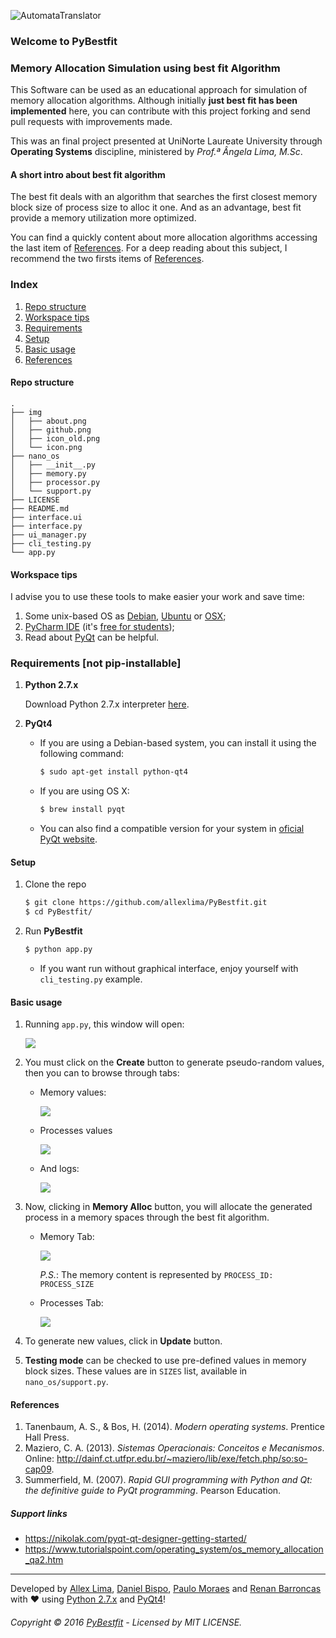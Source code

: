 ![AutomataTranslator](https://github.com/allexlima/PyBestfit/blob/master/img/icon.png?raw=true)
### Welcome to PyBestfit
### Memory Allocation Simulation using best fit Algorithm

This Software can be used as an educational approach for simulation of memory allocation algorithms. 
Although initially __just best fit has been implemented__ here, you can contribute with this project 
forking and send pull requests with improvements made. 

This was an final project presented at UniNorte Laureate University through __Operating Systems__ discipline, 
ministered by _Prof.ª Ângela Lima, M.Sc_.

#### A short intro about best fit algorithm

The best fit deals with an algorithm that searches the first closest memory block size of process size to alloc it one. 
And as an advantage, best fit provide a memory utilization more optimized. 

You can find a quickly content about more allocation algorithms accessing the last item of [References](https://github.com/allexlima/PyBestfit#references). 
For a deep reading about this subject, I recommend the two firsts items of [References](https://github.com/allexlima/PyBestfit#references).

### Index

1. [Repo structure](https://github.com/allexlima/PyBestfit#repo-structure) 
2. [Workspace tips](https://github.com/allexlima/PyBestfit#workspace-tips)
3. [Requirements](https://github.com/allexlima/PyBestfit#requirements)
4. [Setup](https://github.com/allexlima/PyBestfit#setup)
5. [Basic usage](https://github.com/allexlima/basic-usage)
6. [References](https://github.com/allexlima/PyBestfit#references)

#### Repo structure

    .
    ├── img
    │   ├── about.png
    │   ├── github.png
    │   ├── icon_old.png
    │   └── icon.png
    ├── nano_os
    │   ├── __init__.py
    │   ├── memory.py
    │   ├── processor.py
    │   └── support.py
    ├── LICENSE    
    ├── README.md
    ├── interface.ui     
    ├── interface.py   
    ├── ui_manager.py 
    ├── cli_testing.py    
    └── app.py


#### Workspace tips

I advise you to use these tools to make easier your work and save time:

1. Some unix-based OS as [Debian](http://debian.org), [Ubuntu](http://www.ubuntu.com/) or [OSX](http://www.apple.com/in/osx/);
2. [PyCharm IDE](https://www.jetbrains.com/pycharm) (it's [free for students](https://www.jetbrains.com/student/));
3. Read about [PyQt](https://nikolak.com/pyqt-qt-designer-getting-started/) can be helpful.

### Requirements [not pip-installable]

1. **Python 2.7.x** 

    Download Python 2.7.x interpreter [here](https://www.python.org/).

2. **PyQt4** 

    * If you are using a Debian-based system, you can install it using the following command:

        ```bash
        $ sudo apt-get install python-qt4
        ```
     
    * If you are using OS X:
    
        ```bash
        $ brew install pyqt
        ```
    * You can also find a compatible version for your system in [oficial PyQt website](https://www.riverbankcomputing.com/software/pyqt/download).

#### Setup

1. Clone the repo

    ```bash
	$ git clone https://github.com/allexlima/PyBestfit.git
	$ cd PyBestfit/
	```

2. Run **PyBestfit**
    
    ```bash
	$ python app.py
    ```
    
    - If you want run without graphical interface, enjoy yourself with `cli_testing.py` example.

#### Basic usage

1. Running `app.py`, this window will open:

    ![](https://github.com/allexlima/PyBestfit/blob/master/img/screenshots/1.png?raw=true)

2. You must click on the __Create__ button to generate pseudo-random values, then you can to browse through tabs:
    
    - Memory values:
    
        ![](https://github.com/allexlima/PyBestfit/blob/master/img/screenshots/2.png?raw=true)
        
    - Processes values
    
        ![](https://github.com/allexlima/PyBestfit/blob/master/img/screenshots/3.png?raw=true)
        
    - And logs:
    
        ![](https://github.com/allexlima/PyBestfit/blob/master/img/screenshots/4.png?raw=true)
        
3. Now, clicking in __Memory Alloc__ button, you will allocate the generated process in a memory spaces 
through the best fit algorithm. 

    - Memory Tab:
    
        ![](https://github.com/allexlima/PyBestfit/blob/master/img/screenshots/5.png?raw=true)
        
        _P.S._: The memory content is represented by `PROCESS_ID: PROCESS_SIZE`
    
     - Processes Tab:
    
        ![](https://github.com/allexlima/PyBestfit/blob/master/img/screenshots/6.png?raw=true)

4. To generate new values, click in __Update__ button.

5. __Testing mode__ can be checked to use pre-defined values in memory block sizes.
These values are in `SIZES` list, available in `nano_os/support.py`.

#### References

1. Tanenbaum, A. S., & Bos, H. (2014). _Modern operating systems_. Prentice Hall Press.
2. Maziero, C. A. (2013). _Sistemas Operacionais: Conceitos e Mecanismos_. Online: http://dainf.ct.utfpr.edu.br/~maziero/lib/exe/fetch.php/so:so-cap09.
3. Summerfield, M. (2007). _Rapid GUI programming with Python and Qt: the definitive guide to PyQt programming_. Pearson Education.

##### Support links

- https://nikolak.com/pyqt-qt-designer-getting-started/
- https://www.tutorialspoint.com/operating_system/os_memory_allocation_qa2.htm

---

Developed by [Allex Lima](http://allexlima.com), [Daniel Bispo](https://github.com/danielbispov/), [Paulo Moraes](http://www.moraespaulo.com/) and [Renan Barroncas](https://github.com/renanbarroncas) with ❤️ using [Python 2.7.x](https://www.python.org/) and [PyQt4](https://www.riverbankcomputing.com/software/pyqt/download)! 
###### Copyright © 2016 [PyBestfit](https://github.com/allexlima/PyBestfit) - Licensed by MIT LICENSE.
